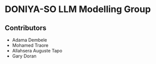 DONIYA-SO LLM Modelling Group
=============================

## Contributors
 - Adama Dembele
 - Mohamed Traore
 - Allahsera Auguste Tapo
 - Gary Doran
